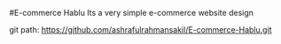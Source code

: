 #E-commerce Hablu
Its a very simple e-commerce website design

git path: https://github.com/ashrafulrahmansakil/E-commerce-Hablu.git